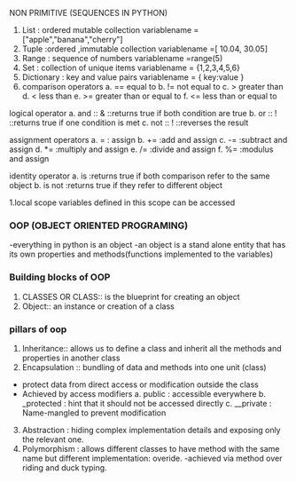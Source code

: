 NON PRIMITIVE (SEQUENCES IN PYTHON)
1. List : ordered mutable collection
variablename = ["apple","banana","cherry"]
2. Tuple :ordered ,immutable collection
variablename =[ 10.04, 30.05]
3. Range : sequence of numbers
variablename =range(5)
4. Set : collection of unique items
variablename = {1,2,3,4,5,6}
5. Dictionary : key and value pairs 
variablename = { 
                 key:value
               }
6. comparison operators
    a. == equal to
    b. != not equal to
    c. > greater than
    d. < less than
    e. >= greater than or equal to
    f. <= less than or equal to

logical operator
    a. and :: & ::returns true if both condition are true
    b. or :: ! ::returns true if one condition is met
    c. not :: ! ::reverses the result

assignment operators
    a. = : assign
    b. += :add and assign
    c. -= :subtract and assign
    d. *= :multiply and assign
    e. /= :divide and assign
    f. %= :modulus and assign

identity operator
    a. is :returns true if both comparison refer to the same object
    b. is not :returns true if they refer to different object

1.local scope
    variables defined in this scope can be accessed

### OOP (OBJECT ORIENTED PROGRAMING)
-everything in python is an object
-an object is a stand alone entity that has its own properties and methods(functions implemented to the variables)

### Building blocks of OOP
1. CLASSES OR CLASS:: is the blueprint for creating an object
2. Object:: an instance or creation of a class

### pillars of oop
1. Inheritance:: allows us to define a class and inherit all the methods and properties in another class
2. Encapsulation :: bundling of data and methods into one unit (class)
- protect data from direct access or modification outside the class
- Achieved by access modifiers
  a. public : accessible everywhere
  b. _protected : hint that it should not be accessed directly
  c. __private : Name-mangled to prevent modification
3. Abstraction : hiding complex implementation details and exposing only the relevant one.
4. Polymorphism : allows different classes to have method with the same name but different implementation: overide.
   -achieved via method over riding and duck typing.